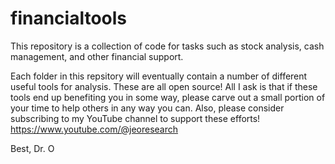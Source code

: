 # financialtools
This repository is a collection of code for tasks such as stock analysis, cash management, and other financial support.

Each folder in this repsitory will eventually contain a number of different useful tools for analysis. These are all open source! All I ask is that if these tools end up benefiting you in some way, please carve out a small portion of your time to help others in any way you can. Also, please consider subscribing to my YouTube channel to support these efforts!  https://www.youtube.com/@jeoresearch

Best,
Dr. O


